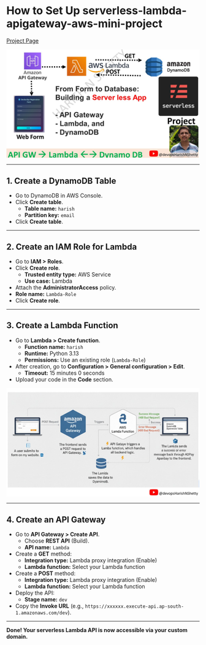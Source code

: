 # How to Set Up serverless-lambda-apigateway-aws-mini-project

[Project Page](https://harishnshetty.github.io/projects.html)

[![Video Tutorial](https://github.com/harishnshetty/image-data-project/blob/f7b2a2490ad8bae5c0ee6f9056160a6275678341/serverless%20pyhton%20Project.jpg)](https://youtu.be/G6xeBhUgGBo)

---

## 1. Create a DynamoDB Table

- Go to DynamoDB in AWS Console.
- Click **Create table**.
  - **Table name:** `harish`
  - **Partition key:** `email`
- Click **Create table**.

---

## 2. Create an IAM Role for Lambda

- Go to **IAM > Roles**.
- Click **Create role**.
  - **Trusted entity type:** AWS Service
  - **Use case:** Lambda
- Attach the **AdministratorAccess** policy.
- **Role name:** `Lambda-Role`
- Click **Create role**.

---

## 3. Create a Lambda Function

- Go to **Lambda > Create function**.
  - **Function name:** `harish`
  - **Runtime:** Python 3.13
  - **Permissions:** Use an existing role (`Lambda-Role`)
- After creation, go to **Configuration > General configuration > Edit**.
  - **Timeout:** 15 minutes 0 seconds
- Upload your code in the **Code** section.

[![Video Tutorial](https://github.com/harishnshetty/image-data-project/blob/f7b2a2490ad8bae5c0ee6f9056160a6275678341/serverless%20pyhton%20Project1.jpg)](https://youtu.be/G6xeBhUgGBo)

---

## 4. Create an API Gateway

- Go to **API Gateway > Create API**.
  - Choose **REST API** (Build).
  - **API name:** `Lambda`
- Create a **GET** method:
  - **Integration type:** Lambda proxy integration (Enable)
  - **Lambda function:** Select your Lambda function
- Create a **POST** method:
  - **Integration type:** Lambda proxy integration (Enable)
  - **Lambda function:** Select your Lambda function
- Deploy the API:
  - **Stage name:** `dev`
- Copy the **Invoke URL** (e.g., `https://xxxxxx.execute-api.ap-south-1.amazonaws.com/dev`).

---

<!-- ## 5. Create an ACM Certificate

- Go to **AWS Certificate Manager (ACM)**.
- Request a public certificate for your custom domain (e.g., `api.harishshetty.xyz`).
- Complete domain validation as instructed.

---

## 6. Access API Gateway via Custom Domain

- In **API Gateway**, go to **Custom domain names**.
- Click **Create** or **Add domain name**.
  - **Domain name:** `api.harishshetty.xyz`
  - Attach the ACM certificate.
- Configure **API mappings**:
  - **API:** `Lambda`
  - **Stage:** `dev`
  - **Path (optional):** `dev`

---

## 7. Add a Record in Route 53

- Go to **Route 53 > Hosted zones**.
- Create a new **Record**:
  - **Record name:** `api`
  - **Record type:** Alias
  - **Alias to:** API Gateway domain
  - **Region:** Select your region
  - **Value:** Select the API Gateway URL

--- -->

**Done! Your serverless Lambda API is now accessible via your custom domain.**